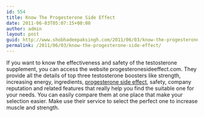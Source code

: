 ```yaml
---
id: 554
title: Know The Progesterone Side Effect
date: 2011-06-03T05:07:15+00:00
author: admin
layout: post
guid: http://www.shobhadeepaksingh.com/2011/06/03/know-the-progesterone-side-effect/
permalink: /2011/06/03/know-the-progesterone-side-effect/
---
```

If you want to know the effectiveness and safety of the testosterone supplement, you can access the website progesteronesideeffect.com. They provide all the details of top three testosterone boosters like strength, increasing energy, ingredients, [progesterone side effect](http://progesteronesideeffect.com/), safety, company reputation and related features that really help you find the suitable one for your needs. You can easily compare them at one place that make your selection easier. Make use their service to select the perfect one to increase muscle and strength.